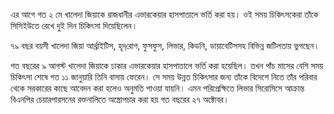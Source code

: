 এর আগে গত ২ মে খালেদা জিয়াকে রাজধানীর এভারকেয়ার হাসপাতালে ভর্তি করা হয়। ওই সময় চিকিৎসকেরা তাঁকে সিসিইউতে রেখে দুই দিন চিকিৎসা দিয়েছিলেন।

৭৯ বছর বয়সী খালেদা জিয়া আর্থ্রাইটিস, হৃদ্‌রোগ, ফুসফুস, লিভার, কিডনি, ডায়াবেটিসসহ বিভিন্ন জটিলতায় ভুগছেন।

গত বছরের ৯ আগস্ট খালেদা জিয়াকে ঢাকার এভারকেয়ার হাসপাতালে ভর্তি করা হয়েছিল। তখন পাঁচ মাসের বেশি সময় চিকিৎসা শেষে গত ১১ জানুয়ারি তিনি বাসায় ফেরেন। সে সময় উন্নত চিকিৎসার জন্য তাঁকে বিদেশে নিতে তাঁর পরিবার থেকে সরকারের কাছে আবেদন করা হলেও অনুমতি পাওয়া যায়নি। এমন পরিপ্রেক্ষিতে লিভার সিরোসিসে আক্রান্ত বিএনপির চেয়ারপারসনের রক্তনালিতে অস্ত্রোপচার করা হয় গত বছরের ২৭ অক্টোবর।

